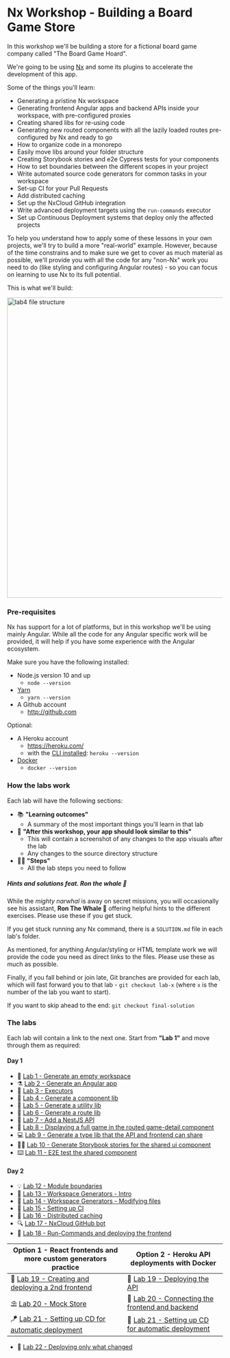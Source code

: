 # Nx Workshop - Building a Board Game Store

In this workshop we'll be building a store for a fictional board game company called "The Board Game Hoard".

We're going to be using [Nx](https://nx.dev/) and some its plugins to accelerate the development of this app.

Some of the things you'll learn:

- Generating a pristine Nx workspace
- Generating frontend Angular apps and backend APIs inside your workspace, with pre-configured proxies
- Creating shared libs for re-using code
- Generating new routed components with all the lazily loaded routes pre-configured by Nx and ready to go
- How to organize code in a monorepo
- Easily move libs around your folder structure
- Creating Storybook stories and e2e Cypress tests for your components
- How to set boundaries between the different scopes in your project
- Write automated source code generators for common tasks in your workspace
- Set-up CI for your Pull Requests
- Add distributed caching
- Set up the NxCloud GitHub integration
- Write advanced deployment targets using the `run-commands` executor
- Set up Continuous Deployment systems that deploy only the affected projects

To help you understand how to apply some of these lessons in your own projects, we'll try to build a more "real-world" example. However, because of the time constrains and to make sure we get to cover as much material as possible, we'll provide you with all the code for any "non-Nx" work you need to do (like styling and configuring Angular routes) - so you can focus on learning to use Nx to its full potential.

This is what we'll build:

  <img src="docs/assets/game-demo.gif" height="700" alt="lab4 file structure">

### Pre-requisites

Nx has support for a lot of platforms, but in this workshop we'll be using mainly Angular. While all the code for any Angular specific work will be provided, it will help if you have some experience with the Angular ecosystem.

Make sure you have the following installed:

- Node.js version 10 and up
    - `node --version`
- [Yarn](https://classic.yarnpkg.com/en/docs/install/)
    - `yarn --version`
- A Github account
    - http://github.com
  
Optional:
- A Heroku account
    - https://heroku.com/
    - with the [CLI installed](https://devcenter.heroku.com/articles/heroku-cli): `heroku --version`
- [Docker](https://www.docker.com/get-started)
    - `docker --version`

### How the labs work

Each lab will have the following sections:

- 📚 **"Learning outcomes"**
  - A summary of the most important things you'll learn in that lab
- 📲 **"After this workshop, your app should look similar to this"**
  - This will contain a screenshot of any changes to the app visuals after the lab
  - Any changes to the source directory structure
- 🏋️‍♀️ **"Steps"**
  - All the lab steps you need to follow

##### Hints and solutions feat. Ron the whale 🐳

While the _mighty narwhal_ is away on secret missions, you will occasionally see his assistant, **Ron The Whale 🐳** offering helpful hints to the different exercises. Please use these if you get stuck.

If you get stuck running any Nx command, there is a `SOLUTION.md` file in each lab's folder.

As mentioned, for anything Angular/styling or HTML template work we will provide the code you need as direct links to the files. Please use these as much as possible.

Finally, if you fall behind or join late, Git branches are provided for each lab, which will fast forward you to that lab - `git checkout lab-x` (where `x` is the number of the lab you want to start).

If you want to skip ahead to the end: `git checkout final-solution`

### The labs

Each lab will contain a link to the next one. Start from **"Lab 1"** and move through them as required:

#### Day 1

- 🔬 [Lab 1 - Generate an empty workspace](docs/lab1/LAB.md)
- ⚗️ [Lab 2 - Generate an Angular app](docs/lab2/LAB.md)
- 🧪 [Lab 3 - Executors](docs/lab3/LAB.md)
- 🔭 [Lab 4 - Generate a component lib](docs/lab4/LAB.md)
- 🧬 [Lab 5 - Generate a utility lib](docs/lab5/LAB.md)
- 🧮 [Lab 6 - Generate a route lib](docs/lab6/LAB.md)
- 🤖 [Lab 7 - Add a NestJS API](docs/lab7/LAB.md)
- 📐 [Lab 8 - Displaying a full game in the routed game-detail component](docs/lab8/LAB.md)
- 💻 [Lab 9 - Generate a type lib that the API and frontend can share](docs/lab9/LAB.md)
- 👩‍💻 [Lab 10 - Generate Storybook stories for the shared ui component](docs/lab10%20-%20bonus/LAB.md)
- ⌨️ [Lab 11 - E2E test the shared component](docs/lab11%20-%20bonus/LAB.md)

#### Day 2

- 💡 [Lab 12 - Module boundaries](docs/lab12/LAB.md)
- 🧸️ [Lab 13 - Workspace Generators - Intro](docs/lab13/LAB.md)
- 🧵 [Lab 14 - Workspace Generators - Modifying files](docs/lab14/LAB.md)
- 💎 [Lab 15 - Setting up CI](docs/lab15/LAB.md)
- 🔌 [Lab 16 - Distributed caching](docs/lab16/LAB.md)
- 🔍 [Lab 17 - NxCloud GitHub bot](docs/lab17/LAB.md)
- 📎 [Lab 18 - Run-Commands and deploying the frontend](docs/lab18/LAB.md)

| Option 1 - React frontends and more custom generators practice | Option 2 - Heroku API deployments with Docker |
| ----------- | ----------- |
| 🧭 [Lab 19 - Creating and deploying a 2nd frontend](docs/lab19-alt/LAB.md) | 🧲 [Lab 19 - Deploying the API](docs/lab19/LAB.md) |
| ⛱️ [Lab 20 - Mock Store](docs/lab20-alt/LAB.md)     | 🎸 [Lab 20 - Connecting the frontend and backend](docs/lab20/LAB.md) |  
| 🪁 [Lab 21 - Setting up CD for automatic deployment](docs/lab21-alt/LAB.md)     | 🎈 [Lab 21 - Setting up CD for automatic deployment](docs/lab21/LAB.md) |  

- 💈 [Lab 22 - Deploying only what changed](docs/lab22/LAB.md)
